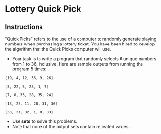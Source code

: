 # Lottery Quick Pick

## Instructions
“Quick Picks” refers to the use of a computer to randomly generate playing numbers when purchasing a lottery ticket.  You have been hired to develop the algorithm that the Quick Picks computer will use.  
- Your task is to write a program that randomly selects 6 unique numbers from 1 to 36, inclusive.  Here are sample outputs from running the program 5 times:


```
[19, 4, 12, 36, 9, 26]

[3, 22, 5, 23, 1, 7]

[7, 8, 33, 28, 35, 24]

[13, 23, 11, 20, 31, 36]

[30, 31, 32, 1, 8, 33]
```
- Use **sets** to solve this problems. 
- Note that none of the output sets contain repeated values.
